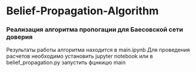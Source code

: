 # Belief-Propagation-Algorithm
### Реализация алгоритма пропогации для Баесовской сети доверия 
Результаты работы алгоритма находится в main.ipynb
Для проведения расчетов необходимо установить jupyter notebook или в belief_propagation.py запустить фцнкицю main
